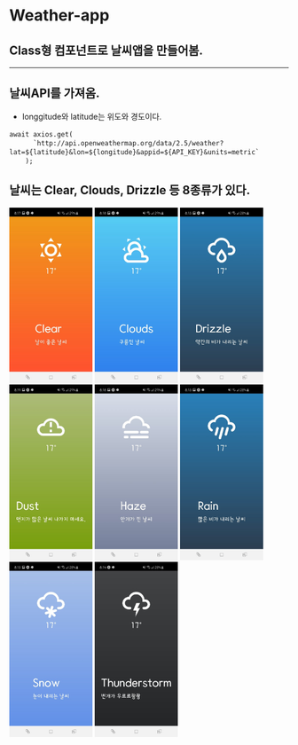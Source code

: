 # Weather-app

## Class형 컴포넌트로 날씨앱을 만들어봄.

---

## 날씨API를 가져옴.

- longgitude와 latitude는 위도와 경도이다.

```
await axios.get(
      `http://api.openweathermap.org/data/2.5/weather?lat=${latitude}&lon=${longitude}&appid=${API_KEY}&units=metric`
    );
```

## 날씨는 Clear, Clouds, Drizzle 등 8종류가 있다.

<img src="./images/Clear.jpg" width="150px"></img>
<img src="./images/Clouds.jpg" width="150px"></img>
<img src="./images/Drizzle.jpg" width="150px"></img>
<img src="./images/Dust.jpg" width="150px"></img>
<img src="./images/Haze.jpg" width="150px"></img>
<img src="./images/Rain.jpg" width="150px"></img>
<img src="./images/Snow.jpg" width="150px"></img>
<img src="./images/Thunderstorm.jpg" width="150px"></img>
